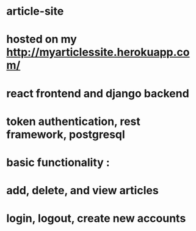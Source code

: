 # article-site

# hosted on my http://myarticlessite.herokuapp.com/

# react frontend and django backend

# token authentication, rest framework, postgresql

#  basic functionality : 
#       add, delete, and view articles 
#       login, logout, create new accounts
